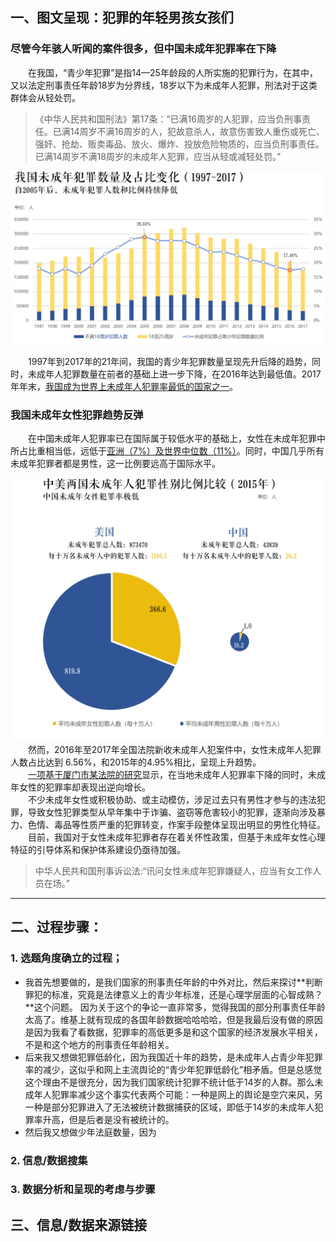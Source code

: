 
## 一、图文呈现：犯罪的年轻男孩女孩们  
### 尽管今年骇人听闻的案件很多，但中国未成年犯罪率在下降  
&emsp;&emsp;在我国，“青少年犯罪”是指14—25年龄段的人所实施的犯罪行为，在其中，又以法定刑事责任年龄18岁为分界线，18岁以下为未成年人犯罪，刑法对于这类群体会从轻处罚。  
> 《中华人民共和国刑法》第17条：“已满16周岁的人犯罪，应当负刑事责任。已满14周岁不满16周岁的人，犯故意杀人，故意伤害致人重伤或死亡、强奸、抢劫、贩卖毒品、放火、爆炸、投放危险物质的，应当负刑事责任。已满14周岁不满18周岁的未成年人犯罪，应当从轻或减轻处罚。”  
    
 ![](https://github.com/Chenyu-Li008/Homework/blob/master/week5/1.1.jpg)  
     
&emsp;&emsp;1997年到2017年的21年间，我国的青少年犯罪数量呈现先升后降的趋势，同时，未成年人犯罪数量在前者的基础上进一步下降，在2016年达到最低值。2017年年末，[我国成为世界上未成年人犯罪率最低的国家之一](http://www.chinanews.com/sh/2018/06-01/8527972.shtml)。  
### 我国未成年女性犯罪趋势反弹  
&emsp;&emsp;在中国未成年人犯罪率已在国际属于较低水平的基础上，女性在未成年犯罪中所占比重相当低，远低于[亚洲（7%）及世界中位数（11%）](https://www.unodc.org/documents/data-and-analysis/Crime-statistics/International_Statistics_on_Crime_and_Justice.pdf)。同时，中国几乎所有未成年犯罪者都是男性，这一比例要远高于国际水平。  
  
![](https://github.com/Chenyu-Li008/Homework/blob/master/week5/2.1.jpg)  
&emsp;&emsp;然而，2016年至2017年全国法院新收未成年人犯案件中，女性未成年人犯罪人数占比达到 6.56%，和2015年的4.95%相比，呈现上升趋势。  
&emsp;&emsp;[一项基于厦门市某法院的研究](http://www.smcourt.com/flyj/llyt/201511/t20151119_31199.htm)显示，在当地未成年人犯罪率下降的同时，未成年女性的犯罪率却表现出逆向增长。  
&emsp;&emsp;不少未成年女性或积极协助、或主动模仿，涉足过去只有男性才参与的违法犯罪，导致女性犯罪类型从早年集中于诈骗、盗窃等危害较小的犯罪，逐渐向涉及暴力、色情、毒品等性质严重的犯罪转变，作案手段整体呈现出明显的男性化特征。  
&emsp;&emsp;目前，我国对于女性未成年犯罪者存在着关怀性政策，但基于未成年女性心理特征的引导体系和保护体系建设仍亟待加强。  
> 中华人民共和国刑事诉讼法:“讯问女性未成年犯罪嫌疑人，应当有女工作人员在场。”  

*************
## 二、过程步骤：
### 1. 选题角度确立的过程；
+ 我首先想要做的，是我们国家的刑事责任年龄的中外对比，然后来探讨**判断罪犯的标准，究竟是法律意义上的青少年标准，还是心理学层面的心智成熟？**这个问题。
因为关于这个的争论一直非常多，觉得我国的部分刑事责任年龄太高了。维基上就有现成的各国年龄数据哈哈哈哈，但是我最后没有做的原因是因为我看了看数据，犯罪率的高低更多是和这个国家的经济发展水平相关，不是和这个地方的刑事责任年龄相关。
+ 后来我又想做犯罪低龄化，因为我国近十年的趋势，是未成年人占青少年犯罪率的减少，这似乎和网上主流舆论的“青少年犯罪低龄化”相矛盾。但是总感觉这个理由不是很充分，因为我们国家统计犯罪不统计低于14岁的人群。那么未成年人犯罪率减少这个事实代表两个可能：一种是网上的舆论是空穴来风，另一种是部分犯罪进入了无法被统计数据捕获的区域，即低于14岁的未成年人犯罪率升高，但是后者是没有被统计的。
+ 然后我又想做少年法庭数量，因为
### 2. 信息/数据搜集
### 3. 数据分析和呈现的考虑与步骤
## 三、信息/数据来源链接
